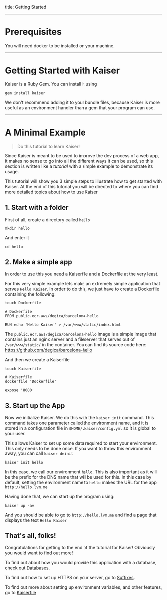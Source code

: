 title: Getting Started

---

# Prerequisites

You will need docker to be installed on your machine.

---

# Getting Started with Kaiser

Kaiser is a Ruby Gem. You can install it using

```
gem install kaiser
```

We don't recommend adding it to your bundle files, because Kaiser is more useful as an environment handler than a gem that your program can use.

---

# A Minimal Example

> Do this tutorial to learn Kaiser!

Since Kaiser is meant to be used to improve the dev process of a web app, it makes no sense to go into all the different ways it can be used, so this section is written like a _tutorial_ with a simple example to demonstrate its usage.

This tutorial will show you 3 simple steps to illustrate how to get started with Kaiser. At the end of this tutorial you will be directed to where you can find more detailed topics about how to use Kaiser

## 1. Start with a folder

First of all, create a directory called `hello`

```
mkdir hello
```

And enter it

```
cd hello
```

## 2. Make a simple app

In order to use this you need a Kaiserfile and a Dockerfile at the very least. 

For this very simple example lets make an extremely simple application that serves `Hello Kaiser`. In order to do this, we just have to create a Dockerfile containing the following:

```
touch Dockerfile
```

```
# Dockerfile
FROM public.ecr.aws/degica/barcelona-hello

RUN echo 'Hello Kaiser' > /var/www/static/index.html
```

The `public.ecr.aws/degica/barcelona-hello` image is a simple image that contains just an nginx server and a fileserver that serves out of `/var/www/static/` in the container. You can find its source code here: https://github.com/degica/barcelona-hello

And then we create a Kaiserfile

```
touch Kaiserfile
```

```
# Kaiserfile
dockerfile 'Dockerfile'

expose '8080'
```

## 3. Start up the App

Now we initialize Kaiser. We do this with the `kaiser init` command. This command takes one parameter called the environment name, and it is stored in a configuration file in `$HOME/.kaiser/config.yml` so it is global to your user.

This allows Kaiser to set up some data required to start your environment. This only needs to be done once. If you want to throw this environment away, you can call `kaiser deinit`

```
kaiser init hello
```

In this case, we call our environment `hello`. This is also important as it will be the prefix for the DNS name that will be used for this. In this case by default, setting the environment name to `hello` makes the URL for the app `http://hello.lvm.me`

Having done that, we can start up the program using:

```
kaiser up -av
```

And you should be able to go to `http://hello.lvm.me` and find a page that displays the text `Hello Kaiser`

## That's all, folks!

Congratulations for getting to the end of the tutorial for Kaiser! Obviously you would want to find out more!

To find out about how you would provide this application with a database, check out [Databases](/0130-databases).

To find out how to set up HTTPS on your server, go to [Suffixes](/0140-suffixes).

To find out more about setting up environment variables, and other features, go to [Kaiserfile](/0120-the-kaiserfile)

